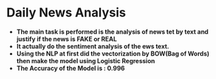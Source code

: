 # Daily News Analysis

- **The main task is performed is the analysis of news tet by text and justify if the news is FAKE or REAL**
- **It actually do the sentiment analysis of the ews text.**
- **Using the NLP at first did the vectorization by BOW(Bag of Words) then make the model using Logistic Regression**
- **The Accuracy of the Model is : 0.996**